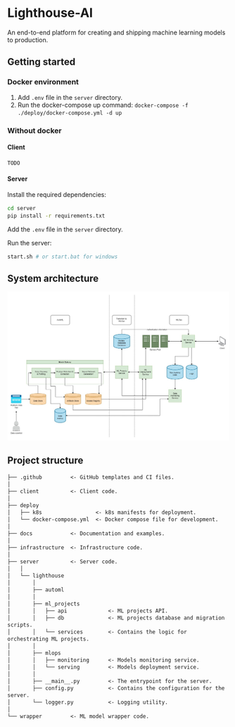 # Lighthouse-AI

An end-to-end platform for creating and shipping machine learning models to production.

## Getting started

### Docker environment

1. Add `.env` file in the `server` directory.
2. Run the docker-compose up command: `docker-compose -f ./deploy/docker-compose.yml -d up`

### Without docker

#### Client

```bash
TODO
```

#### Server

Install the required dependencies:

```bash
cd server
pip install -r requirements.txt
```

Add the `.env` file in the `server` directory.

Run the server:

```bash
start.sh # or start.bat for windows
```

## System architecture

![./docs/system_design.jpg](docs/system_design.jpg)

## Project structure

```
├── .github         <- GitHub templates and CI files.
│
├── client          <- Client code.
│
├── deploy
│   ├── k8s                 <- k8s manifests for deployment.
│   └── docker-compose.yml  <- Docker compose file for development.
│
├── docs            <- Documentation and examples.
│
├── infrastructure  <- Infrastructure code.
│
├── server          <- Server code.
│   │
│   └── lighthouse
│       │
│       ├── automl
│       │
│       ├── ml_projects
│       │   ├── api             <- ML projects API.
│       │   ├── db              <- ML projects database and migration scripts.
│       │   └── services        <- Contains the logic for orchestrating ML projects.
│       │
│       ├── mlops
│       │   ├── monitoring      <- Models monitoring service.
│       │   └── serving         <- Models deployment service.
│       │
│       ├── __main__.py         <- The entrypoint for the server.
│       ├── config.py           <- Contains the configuration for the server.
│       └── logger.py           <- Logging utility.
│
└── wrapper         <- ML model wrapper code.

```
